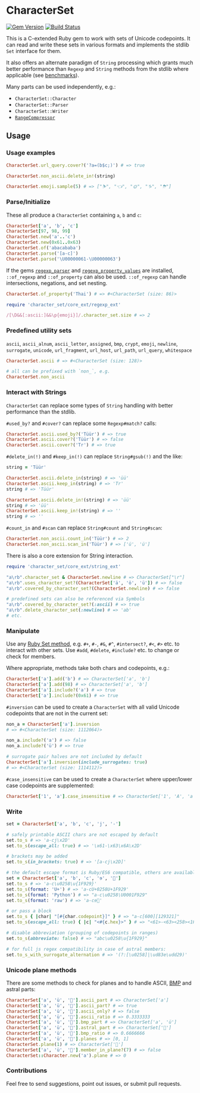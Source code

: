 # CharacterSet

[![Gem Version](https://badge.fury.io/rb/character_set.svg)](http://badge.fury.io/rb/character_set)
[![Build Status](https://travis-ci.org/jaynetics/character_set.svg?branch=master)](https://travis-ci.org/jaynetics/character_set)

This is a C-extended Ruby gem to work with sets of Unicode codepoints. It can read and write these sets in various formats and implements the stdlib `Set` interface for them.

It also offers an alternate paradigm of `String` processing which grants much better performance than `Regexp` and `String` methods from the stdlib where applicable (see [benchmarks](./BENCHMARK.md)).

Many parts can be used independently, e.g.:
- `CharacterSet::Character`
- `CharacterSet::Parser`
- `CharacterSet::Writer`
- [`RangeCompressor`](https://github.com/jaynetics/range_compressor)

## Usage

### Usage examples

```ruby
CharacterSet.url_query.cover?('?a=(b$c;)') # => true

CharacterSet.non_ascii.delete_in!(string)

CharacterSet.emoji.sample(5) # => ["⛷", "👈", "🌞", "♑", "⛈"]
```

### Parse/Initialize

These all produce a `CharacterSet` containing `a`, `b` and `c`:

```ruby
CharacterSet['a', 'b', 'c']
CharacterSet[97, 98, 99]
CharacterSet.new('a'..'c')
CharacterSet.new(0x61..0x63)
CharacterSet.of('abacababa')
CharacterSet.parse('[a-c]')
CharacterSet.parse('\U00000061-\U00000063')
```

If the gems [`regexp_parser`](https://github.com/ammar/regexp_parser) and [`regexp_property_values`](https://github.com/jaynetics/regexp_property_values) are installed, `::of_regexp` and `::of_property` can also be used. `::of_regexp` can handle intersections, negations, and set nesting.

```ruby
CharacterSet.of_property('Thai') # => #<CharacterSet (size: 86)>

require 'character_set/core_ext/regexp_ext'

/[\D&&[:ascii:]&&\p{emoji}]/.character_set.size # => 2
```

### Predefined utility sets

`ascii`, `ascii_alnum`, `ascii_letter`, `assigned`, `bmp`, `crypt`, `emoji`, `newline`, `surrogate`, `unicode`, `url_fragment`, `url_host`, `url_path`, `url_query`, `whitespace`

```ruby
CharacterSet.ascii # => #<CharacterSet (size: 128)>

# all can be prefixed with `non_`, e.g.
CharacterSet.non_ascii
```

### Interact with Strings

`CharacterSet` can replace some types of `String` handling with better performance than the stdlib.

`#used_by?` and `#cover?` can replace some `Regexp#match?` calls:

```ruby
CharacterSet.ascii.used_by?('Tüür') # => true
CharacterSet.ascii.cover?('Tüür') # => false
CharacterSet.ascii.cover?('Tr') # => true
```

`#delete_in(!)` and `#keep_in(!)` can replace `String#gsub(!)` and the like:

```ruby
string = 'Tüür'

CharacterSet.ascii.delete_in(string) # => 'üü'
CharacterSet.ascii.keep_in(string) # => 'Tr'
string # => 'Tüür'

CharacterSet.ascii.delete_in!(string) # => 'üü'
string # => 'üü'
CharacterSet.ascii.keep_in!(string) # => ''
string # => ''
```

`#count_in` and `#scan` can replace `String#count` and `String#scan`:

```ruby
CharacterSet.non_ascii.count_in('Tüür') # => 2
CharacterSet.non_ascii.scan_in('Tüür') # => ['ü', 'ü']
```

There is also a core extension for String interaction.
```ruby
require 'character_set/core_ext/string_ext'

"a\rb".character_set & CharacterSet.newline # => CharacterSet["\r"]
"a\rb".uses_character_set?(CharacterSet['ä', 'ö', 'ü']) # => false
"a\rb".covered_by_character_set?(CharacterSet.newline) # => false

# predefined sets can also be referenced via Symbols
"a\rb".covered_by_character_set?(:ascii) # => true
"a\rb".delete_character_set(:newline) # => 'ab'
# etc.
```

### Manipulate

Use any [Ruby Set method](https://ruby-doc.org/stdlib-2.5.1/libdoc/set/rdoc/Set.html), e.g. `#+`, `#-`, `#&`, `#^`, `#intersect?`, `#<`, `#>` etc. to interact with other sets. Use `#add`, `#delete`, `#include?` etc. to change or check for members.

Where appropriate, methods take both chars and codepoints, e.g.:

```ruby
CharacterSet['a'].add('b') # => CharacterSet['a', 'b']
CharacterSet['a'].add(98) # => CharacterSet['a', 'b']
CharacterSet['a'].include?('a') # => true
CharacterSet['a'].include?(0x61) # => true
```

`#inversion` can be used to create a `CharacterSet` with all valid Unicode codepoints that are not in the current set:

```ruby
non_a = CharacterSet['a'].inversion
# => #<CharacterSet (size: 1112064)>

non_a.include?('a') # => false
non_a.include?('ü') # => true

# surrogate pair halves are not included by default
CharacterSet['a'].inversion(include_surrogates: true)
# => #<CharacterSet (size: 1114112)>
```

`#case_insensitive` can be used to create a `CharacterSet` where upper/lower case codepoints are supplemented:

```ruby
CharacterSet['1', 'a'].case_insensitive # => CharacterSet['1', 'A', 'a']
```

### Write
```ruby
set = CharacterSet['a', 'b', 'c', 'j', '-']

# safely printable ASCII chars are not escaped by default
set.to_s # => 'a-cj\x2D'
set.to_s(escape_all: true) # => '\x61-\x63\x6A\x2D'

# brackets may be added
set.to_s(in_brackets: true) # => '[a-cj\x2D]'

# the default escape format is Ruby/ES6 compatible, others are available
set = CharacterSet['a', 'b', 'c', 'ɘ', '🤩']
set.to_s # => 'a-c\u0258\u{1F929}'
set.to_s(format: 'U+') # => 'a-cU+0258U+1F929'
set.to_s(format: 'Python') # => "a-c\u0258\U0001F929"
set.to_s(format: 'raw') # => 'a-cɘ🤩'

# or pass a block
set.to_s { |char| "[#{char.codepoint}]" } # => "a-c[600][129321]"
set.to_s(escape_all: true) { |c| "<#{c.hex}>" } # => "<61>-<63><258><1F929>"

# disable abbreviation (grouping of codepoints in ranges)
set.to_s(abbreviate: false) # => "abc\u0258\u{1F929}"

# for full js regex compatibility in case of astral members:
set.to_s_with_surrogate_alternation # => '(?:[\u0258]|\ud83e\udd29)'
```

### Unicode plane methods

There are some methods to check for planes and to handle ASCII, [BMP](https://en.wikipedia.org/wiki/Plane_%28Unicode%29#Basic_Multilingual_Plane) and astral parts:
```Ruby
CharacterSet['a', 'ü', '🤩'].ascii_part # => CharacterSet['a']
CharacterSet['a', 'ü', '🤩'].ascii_part? # => true
CharacterSet['a', 'ü', '🤩'].ascii_only? # => false
CharacterSet['a', 'ü', '🤩'].ascii_ratio # => 0.3333333
CharacterSet['a', 'ü', '🤩'].bmp_part # => CharacterSet['a', 'ü']
CharacterSet['a', 'ü', '🤩'].astral_part # => CharacterSet['🤩']
CharacterSet['a', 'ü', '🤩'].bmp_ratio # => 0.6666666
CharacterSet['a', 'ü', '🤩'].planes # => [0, 1]
CharacterSet.plane(1) # => CharacterSet['🤩']
CharacterSet['a', 'ü', '🤩'].member_in_plane?(7) # => false
CharacterSet::Character.new('a').plane # => 0
```

### Contributions

Feel free to send suggestions, point out issues, or submit pull requests.
